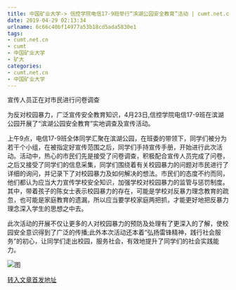 ```yaml
---
title: 中国矿业大学-> 信控学院电信17-9班举行“滨湖公园安全教育”活动 | cumt.net.cn
date: 2019-04-29 02:13:34
urlname: 6c66c40bf14977a53b18cd5ada5830e1
tags: 
- cumt.net.cn
- cumt
- 中国矿业大学
- 矿大
categories:
- cumt.net.cn
- 中国矿业大学
---
```


宣传人员正在对市民进行问卷调查

为反对校园暴力，广泛宣传安全教育知识，4月23日,信控学院电信17-9班在滨湖公园开展了“滨湖公园安全教育”实地调查及宣传活动。

上午9点，电信17-9班全体同学汇聚在滨湖公园，在班委的带领下，同学们被分为若干个小组，在被指定好宣传范围之后，同学们手持宣传手册，开始进行此次活动。活动中，热心的市民们先是接受了问卷调查，积极配合宣传人员完成了问卷，之后又接受了同学们的信息采集，同学们围绕着有关校园暴力的问题对市民进行了详细的询问，并记录下了对校园暴力及如何解决的想法。市民们的态度不约而同，他们都认为应当大力宣传学校安全知识，加强学校对校园暴力的监管与惩罚制度。其中，带着孩子的陈女士表示校园暴力的存在，可能是学校对反暴力理念教育的疏忽，也可能是家庭教育的遗漏，所以应当要学校家庭两把抓，才能更好地把反暴力理念深入学生的思想之中去。

此次活动的开展不仅让更多的人对校园暴力的预防及处理有了更深入的了解，使校园安全意识得到了广泛的传播;此外本次活动还本着“弘扬雷锋精神，践行社会服务”的初心，让同学们走出校园，服务社会，有效地提升了同学们的社会实践能力。

![图](http://xwzx.cumt.edu.cn/_upload/article/images/03/10/7e4be22b43ad953adb7a404e134b/1fa514dc-0820-4c9c-8aa6-db94fcc95f4f.jpg)

[转入文章首发地址](http://xwzx.cumt.edu.cn/f4/f5/c523a521461/page.htm)